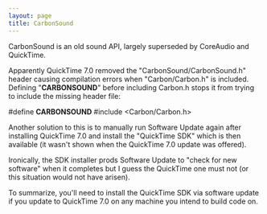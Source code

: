```yaml
---
layout: page
title: CarbonSound
---
```




CarbonSound is an old sound API, largely superseded by CoreAudio and QuickTime.

Apparently QuickTime 7.0 removed the "CarbonSound/CarbonSound.h" header causing compilation errors when "Carbon/Carbon.h" is included.  Defining "__CARBONSOUND__" before including Carbon.h stops it from trying to include the missing header file:

    
  #define __CARBONSOUND__
  #include <Carbon/Carbon.h>


Another solution to this is to manually run Software Update again after installing QuickTime 7.0 and install the "QuickTime SDK" which is then available (it wasn't shown when the QuickTime 7.0 update was offered).

Ironically, the SDK installer prods Software Update to "check for new software" when it completes but I guess the QuickTime one must not (or this situation would not have arisen).

To summarize, you'll need to install the QuickTime SDK via software update if you update to QuickTime 7.0 on any machine you intend to build code on.

